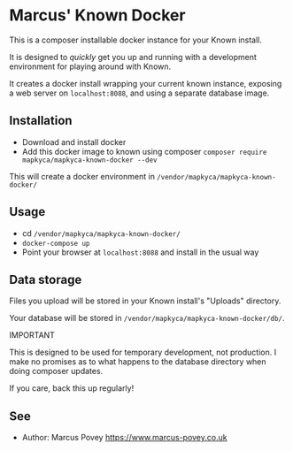 # Marcus' Known Docker

This is a composer installable docker instance for your Known install.

It is designed to _quickly_ get you up and running with a development environment for playing around with Known.

It creates a docker install wrapping your current known instance, exposing a web server on `localhost:8088`, and using a separate database image.

## Installation

* Download and install docker
* Add this docker image to known using composer `composer require mapkyca/mapkyca-known-docker --dev`

This will create a docker environment in `/vendor/mapkyca/mapkyca-known-docker/`

## Usage

* cd `/vendor/mapkyca/mapkyca-known-docker/`
* `docker-compose up`
* Point your browser at `localhost:8088` and install in the usual way

## Data storage 

Files you upload will be stored in your Known install's "Uploads" directory.

Your database will be stored in `/vendor/mapkyca/mapkyca-known-docker/db/`. 

IMPORTANT

This is designed to be used for temporary development, not production. I make no promises as to what happens to the database directory when doing composer updates.

If you care, back this up regularly!

## See
* Author: Marcus Povey https://www.marcus-povey.co.uk

